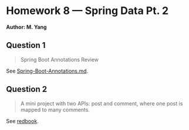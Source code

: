 # Homework 8 — Spring Data Pt. 2
**Author: M. Yang**

## Question 1
> Spring Boot Annotations Review

See [Spring-Boot-Annotations.md](Spring-Boot-Annotations.md).

## Question 2
> A mini project with two APIs: post and comment, where one post is mapped to many comments.

See [redbook](../Projects/redbook).